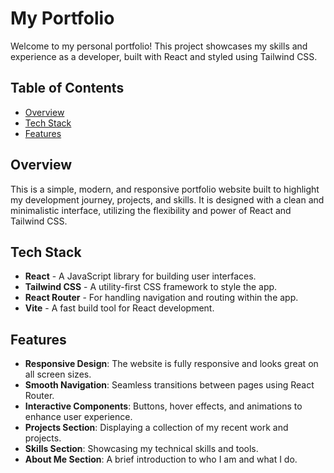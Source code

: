 # My Portfolio

Welcome to my personal portfolio! This project showcases my skills and experience as a developer, built with React and styled using Tailwind CSS.

## Table of Contents

- [Overview](#overview)
- [Tech Stack](#tech-stack)
- [Features](#features)

## Overview

This is a simple, modern, and responsive portfolio website built to highlight my development journey, projects, and skills. It is designed with a clean and minimalistic interface, utilizing the flexibility and power of React and Tailwind CSS.

## Tech Stack

- **React** - A JavaScript library for building user interfaces.
- **Tailwind CSS** - A utility-first CSS framework to style the app.
- **React Router** - For handling navigation and routing within the app.
- **Vite** - A fast build tool for React development.

## Features

- **Responsive Design**: The website is fully responsive and looks great on all screen sizes.
- **Smooth Navigation**: Seamless transitions between pages using React Router.
- **Interactive Components**: Buttons, hover effects, and animations to enhance user experience.
- **Projects Section**: Displaying a collection of my recent work and projects.
- **Skills Section**: Showcasing my technical skills and tools.
- **About Me Section**: A brief introduction to who I am and what I do.

